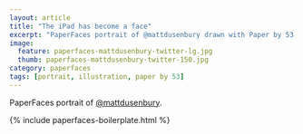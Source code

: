 ```yaml
---
layout: article
title: "The iPad has become a face"
excerpt: "PaperFaces portrait of @mattdusenbury drawn with Paper by 53 on an iPad."
image: 
  feature: paperfaces-mattdusenbury-twitter-lg.jpg
  thumb: paperfaces-mattdusenbury-twitter-150.jpg
category: paperfaces
tags: [portrait, illustration, paper by 53]
---
```


PaperFaces portrait of [@mattdusenbury](http://twitter.com/mattdusenbury).

{% include paperfaces-boilerplate.html %}